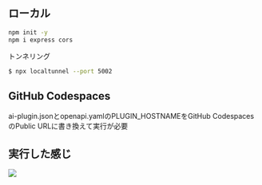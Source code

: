 
## ローカル

```bash
npm init -y
npm i express cors
```

トンネリング

```bash
$ npx localtunnel --port 5002
```

## GitHub Codespaces

ai-plugin.jsonとopenapi.yamlのPLUGIN_HOSTNAMEをGitHub CodespacesのPublic URLに書き換えて実行が必要

## 実行した感じ

![](https://i.gyazo.com/3e6191d84675b3ab7931971bac995c1a.png)